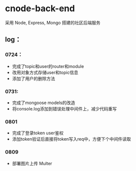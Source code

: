 # cnode-back-end
采用 Node, Express, Mongo 搭建的社区后端服务

## log：
### 0724：
- 完成了topic和user的router和module
- 改用对象方式存储user和topic信息
- 添加了用户的删除方法

### 0731:
- 完成了mongoose models的改造
- 将console.log添加到错误处理中间件上，减少代码重写

### 0801
- 完成了登录token user鉴权
- 添加token验证后直接将token写入req中，方便下个中间件读取

### 0809 
- 部署图片上传 Multer
